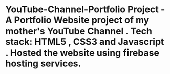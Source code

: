 # YouTube-Channel-Portfolio Project - A Portfolio Website project of my mother's YouTube Channel . Tech stack: HTML5 , CSS3 and Javascript . Hosted the website using firebase hosting services.
